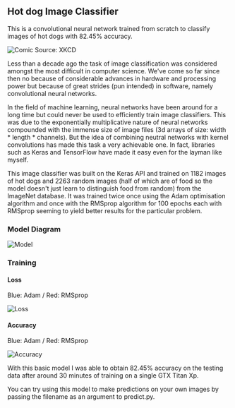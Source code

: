 ## Hot dog Image Classifier

This is a convolutional neural network trained from scratch to classify images of hot dogs with 82.45% accuracy.

![Comic](https://i.imgur.com/VBgGzbF.png)
Source: XKCD

Less than a decade ago the task of image classification was considered amongst the most difficult in computer science. We've come so far since then no because of considerable advances in hardware and processing power but because of great strides (pun intended) in software, namely convolutional neural networks.

In the field of machine learning, neural networks have been around for a long time but could never be used to efficiently train image classifiers. This was due to the exponentially multiplicative nature of neural networks compounded with the immense size of image files (3d arrays of size: width * length * channels). But the idea of combining neutral networks with kernel convolutions has made this task a very achievable one. In fact, libraries such as Keras and TensorFlow have made it easy even for the layman like myself.

This image classifier was built on the Keras API and trained on 1182 images of hot dogs and 2263 random images (half of which are of food so the model doesn't just learn to distinguish food from random) from the ImageNet database. It was trained twice once using the Adam optimisation algorithm and once with the RMSprop algorithm for 100 epochs each with RMSprop seeming to yield better results for the particular problem.

### Model Diagram

![Model](https://i.imgur.com/52NQxwt.png)

### Training

#### Loss

Blue: Adam / Red: RMSprop

![Loss](https://i.imgur.com/htR6ZdF.png)

#### Accuracy

Blue: Adam / Red: RMSprop

![Accuracy](https://i.imgur.com/asc2k24.png)

With this basic model I was able to obtain 82.45% accuracy on the testing data after around 30 minutes of training on a single GTX Titan Xp.

You can try using this model to make predictions on your own images by passing the filename as an argument to predict.py.